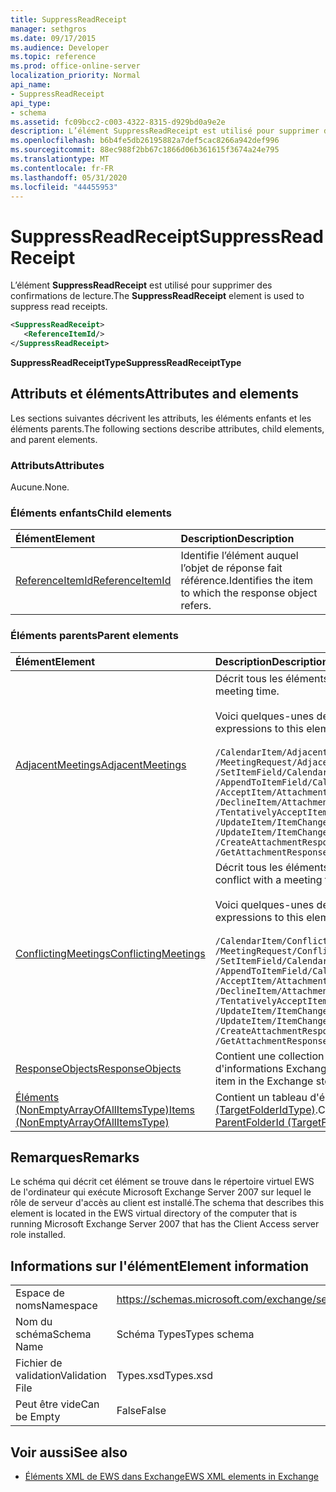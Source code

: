 ```yaml
---
title: SuppressReadReceipt
manager: sethgros
ms.date: 09/17/2015
ms.audience: Developer
ms.topic: reference
ms.prod: office-online-server
localization_priority: Normal
api_name:
- SuppressReadReceipt
api_type:
- schema
ms.assetid: fc09bcc2-c003-4322-8315-d929bd0a9e2e
description: L’élément SuppressReadReceipt est utilisé pour supprimer des confirmations de lecture.
ms.openlocfilehash: b6b4fe5db26195882a7def5cac8266a942def996
ms.sourcegitcommit: 88ec988f2bb67c1866d06b361615f3674a24e795
ms.translationtype: MT
ms.contentlocale: fr-FR
ms.lasthandoff: 05/31/2020
ms.locfileid: "44455953"
---
```

# <a name="suppressreadreceipt"></a><span data-ttu-id="caa64-103">SuppressReadReceipt</span><span class="sxs-lookup"><span data-stu-id="caa64-103">SuppressReadReceipt</span></span>

<span data-ttu-id="caa64-104">L’élément **SuppressReadReceipt** est utilisé pour supprimer des confirmations de lecture.</span><span class="sxs-lookup"><span data-stu-id="caa64-104">The **SuppressReadReceipt** element is used to suppress read receipts.</span></span> 
  
```xml
<SuppressReadReceipt>
   <ReferenceItemId/>
</SuppressReadReceipt>
```

 <span data-ttu-id="caa64-105">**SuppressReadReceiptType**</span><span class="sxs-lookup"><span data-stu-id="caa64-105">**SuppressReadReceiptType**</span></span>
## <a name="attributes-and-elements"></a><span data-ttu-id="caa64-106">Attributs et éléments</span><span class="sxs-lookup"><span data-stu-id="caa64-106">Attributes and elements</span></span>

<span data-ttu-id="caa64-107">Les sections suivantes décrivent les attributs, les éléments enfants et les éléments parents.</span><span class="sxs-lookup"><span data-stu-id="caa64-107">The following sections describe attributes, child elements, and parent elements.</span></span>
  
### <a name="attributes"></a><span data-ttu-id="caa64-108">Attributs</span><span class="sxs-lookup"><span data-stu-id="caa64-108">Attributes</span></span>

<span data-ttu-id="caa64-109">Aucune.</span><span class="sxs-lookup"><span data-stu-id="caa64-109">None.</span></span>
  
### <a name="child-elements"></a><span data-ttu-id="caa64-110">Éléments enfants</span><span class="sxs-lookup"><span data-stu-id="caa64-110">Child elements</span></span>

|<span data-ttu-id="caa64-111">**Élément**</span><span class="sxs-lookup"><span data-stu-id="caa64-111">**Element**</span></span>|<span data-ttu-id="caa64-112">**Description**</span><span class="sxs-lookup"><span data-stu-id="caa64-112">**Description**</span></span>|
|:-----|:-----|
|[<span data-ttu-id="caa64-113">ReferenceItemId</span><span class="sxs-lookup"><span data-stu-id="caa64-113">ReferenceItemId</span></span>](referenceitemid.md) <br/> |<span data-ttu-id="caa64-114">Identifie l’élément auquel l’objet de réponse fait référence.</span><span class="sxs-lookup"><span data-stu-id="caa64-114">Identifies the item to which the response object refers.</span></span>  <br/> |
   
### <a name="parent-elements"></a><span data-ttu-id="caa64-115">Éléments parents</span><span class="sxs-lookup"><span data-stu-id="caa64-115">Parent elements</span></span>

|<span data-ttu-id="caa64-116">**Élément**</span><span class="sxs-lookup"><span data-stu-id="caa64-116">**Element**</span></span>|<span data-ttu-id="caa64-117">**Description**</span><span class="sxs-lookup"><span data-stu-id="caa64-117">**Description**</span></span>|
|:-----|:-----|
|[<span data-ttu-id="caa64-118">AdjacentMeetings</span><span class="sxs-lookup"><span data-stu-id="caa64-118">AdjacentMeetings</span></span>](adjacentmeetings.md) <br/> | <span data-ttu-id="caa64-119">Décrit tous les éléments adjacents à une heure de réunion.</span><span class="sxs-lookup"><span data-stu-id="caa64-119">Describes all items that are adjacent to a meeting time.</span></span>  <br/><br/>  <span data-ttu-id="caa64-120">Voici quelques-unes des expressions XPath de cet élément :</span><span class="sxs-lookup"><span data-stu-id="caa64-120">The following are some of the XPath expressions to this element:</span></span><br/>  <br/>  `/CalendarItem/AdjacentMeetings` <br/>  `/MeetingRequest/AdjacentMeetings` <br/>  `/SetItemField/CalendarItem/AdjacentMeetings` <br/>  `/AppendToItemField/CalendarItem/AdjacentMeetings` <br/>  `/AcceptItem/Attachments/ItemAttachment/CalendarItem/AdjacentMeetings` <br/>  `/DeclineItem/Attachments/ItemAttachment/CalendarItem/AdjacentMeetings` <br/>  `/TentativelyAcceptItem/Attachments/ItemAttachment/CalendarItem/AdjacentMeetings` <br/>  `/UpdateItem/ItemChanges/ItemChange/Updates/SetItemField/CalendarItem/AdjacentMeetings` <br/>  `/UpdateItem/ItemChanges/ItemChange/Updates/AppendToItemField/CalendarItem/AdjacentMeetings` <br/>  `/CreateAttachmentResponseMessage/Attachments/ItemAttachment/CalendarItem/AdjacentMeetings` <br/>  `/GetAttachmentResponseMessage/Attachments/ItemAttachment/CalendarItem/AdjacentMeetings` <br/> |
|[<span data-ttu-id="caa64-121">ConflictingMeetings</span><span class="sxs-lookup"><span data-stu-id="caa64-121">ConflictingMeetings</span></span>](conflictingmeetings.md) <br/> | <span data-ttu-id="caa64-122">Décrit tous les éléments qui sont en conflit avec une heure de réunion.</span><span class="sxs-lookup"><span data-stu-id="caa64-122">Describes all items that conflict with a meeting time.</span></span> <br/> <br/>  <span data-ttu-id="caa64-123">Voici quelques-unes des expressions XPath de cet élément :</span><span class="sxs-lookup"><span data-stu-id="caa64-123">The following are some of the XPath expressions to this element:</span></span> <br/> <br/>  `/CalendarItem/ConflictingMeetings` <br/>  `/MeetingRequest/ConflictingMeetings` <br/>  `/SetItemField/CalendarItem/ConflictingMeetings` <br/>  `/AppendToItemField/CalendarItem/ConflictingMeetings` <br/>  `/AcceptItem/Attachments/ItemAttachment/CalendarItem/ConflictingMeetings` <br/>  `/DeclineItem/Attachments/ItemAttachment/CalendarItem/ConflictingMeetings` <br/>  `/TentativelyAcceptItem/Attachments/ItemAttachment/CalendarItem/ConflictingMeetings` <br/>  `/UpdateItem/ItemChanges/ItemChange/Updates/SetItemField/CalendarItem/ConflictingMeetings` <br/>  `/UpdateItem/ItemChanges/ItemChange/Updates/AppendToItemField/CalendarItem/ConflictingMeetings` <br/>  `/CreateAttachmentResponseMessage/Attachments/ItemAttachment/CalendarItem/ConflictingMeetings` <br/>  `/GetAttachmentResponseMessage/Attachments/ItemAttachment/CalendarItem/ConflictingMeetings` <br/> |
|[<span data-ttu-id="caa64-124">ResponseObjects</span><span class="sxs-lookup"><span data-stu-id="caa64-124">ResponseObjects</span></span>](responseobjects.md) <br/> |<span data-ttu-id="caa64-125">Contient une collection de tous les objets de réponse associés à un élément dans la banque d'informations Exchange.</span><span class="sxs-lookup"><span data-stu-id="caa64-125">Contains a collection of all the response objects that are associated with an item in the Exchange store.</span></span>  <br/> |
|[<span data-ttu-id="caa64-126">Éléments (NonEmptyArrayOfAllItemsType)</span><span class="sxs-lookup"><span data-stu-id="caa64-126">Items (NonEmptyArrayOfAllItemsType)</span></span>](items-nonemptyarrayofallitemstype.md) <br/> |<span data-ttu-id="caa64-127">Contient un tableau d'éléments à créer dans le dossier qui est identifié par l'élément [ParentFolderId (TargetFolderIdType)](parentfolderid-targetfolderidtype.md).</span><span class="sxs-lookup"><span data-stu-id="caa64-127">Contains an array of items to create in the folder that is identified by the [ParentFolderId (TargetFolderIdType)](parentfolderid-targetfolderidtype.md) element.</span></span>  <br/> |
   
## <a name="remarks"></a><span data-ttu-id="caa64-128">Remarques</span><span class="sxs-lookup"><span data-stu-id="caa64-128">Remarks</span></span>

<span data-ttu-id="caa64-129">Le schéma qui décrit cet élément se trouve dans le répertoire virtuel EWS de l'ordinateur qui exécute Microsoft Exchange Server 2007 sur lequel le rôle de serveur d'accès au client est installé.</span><span class="sxs-lookup"><span data-stu-id="caa64-129">The schema that describes this element is located in the EWS virtual directory of the computer that is running Microsoft Exchange Server 2007 that has the Client Access server role installed.</span></span>
  
## <a name="element-information"></a><span data-ttu-id="caa64-130">Informations sur l'élément</span><span class="sxs-lookup"><span data-stu-id="caa64-130">Element information</span></span>

|||
|:-----|:-----|
|<span data-ttu-id="caa64-131">Espace de noms</span><span class="sxs-lookup"><span data-stu-id="caa64-131">Namespace</span></span>  <br/> |https://schemas.microsoft.com/exchange/services/2006/types  <br/> |
|<span data-ttu-id="caa64-132">Nom du schéma</span><span class="sxs-lookup"><span data-stu-id="caa64-132">Schema Name</span></span>  <br/> |<span data-ttu-id="caa64-133">Schéma Types</span><span class="sxs-lookup"><span data-stu-id="caa64-133">Types schema</span></span>  <br/> |
|<span data-ttu-id="caa64-134">Fichier de validation</span><span class="sxs-lookup"><span data-stu-id="caa64-134">Validation File</span></span>  <br/> |<span data-ttu-id="caa64-135">Types.xsd</span><span class="sxs-lookup"><span data-stu-id="caa64-135">Types.xsd</span></span>  <br/> |
|<span data-ttu-id="caa64-136">Peut être vide</span><span class="sxs-lookup"><span data-stu-id="caa64-136">Can be Empty</span></span>  <br/> |<span data-ttu-id="caa64-137">False</span><span class="sxs-lookup"><span data-stu-id="caa64-137">False</span></span>  <br/> |
   
## <a name="see-also"></a><span data-ttu-id="caa64-138">Voir aussi</span><span class="sxs-lookup"><span data-stu-id="caa64-138">See also</span></span>

- [<span data-ttu-id="caa64-139">Éléments XML de EWS dans Exchange</span><span class="sxs-lookup"><span data-stu-id="caa64-139">EWS XML elements in Exchange</span></span>](ews-xml-elements-in-exchange.md)


